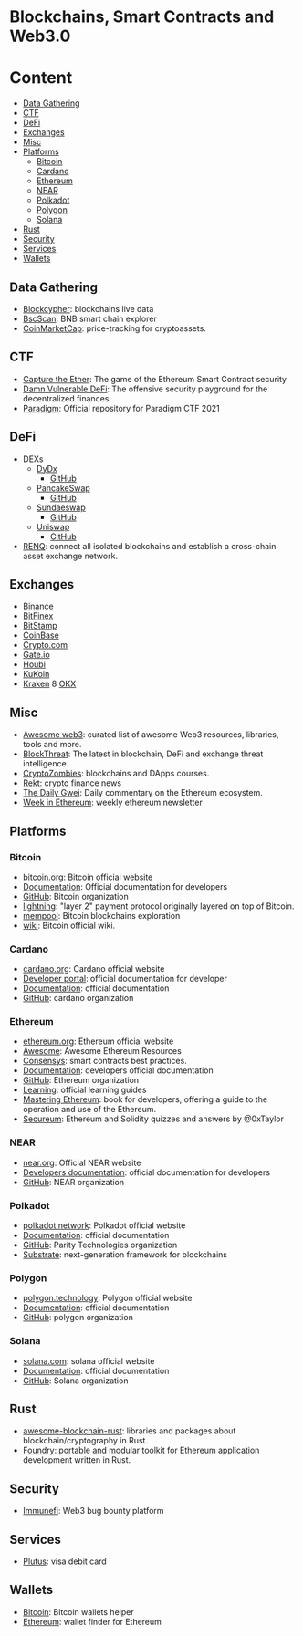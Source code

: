 # Blockchains, Smart Contracts and Web3.0

# Content

* [Data Gathering](#data-gathering)
* [CTF](#ctf)
* [DeFi](#defi)
* [Exchanges](#exchanges)
* [Misc](#misc)
* [Platforms](#platforms)
  * [Bitcoin](#bitcoin)
  * [Cardano](#cardano)
  * [Ethereum](#ethereum)
  * [NEAR](#near)
  * [Polkadot](#polkadot)
  * [Polygon](#polygon)
  * [Solana](#solana)
* [Rust](#rust)
* [Security](#security)
* [Services](#services)
* [Wallets](#wallets)

## Data Gathering

* [Blockcypher][21]: blockchains live data
* [BscScan][45]: BNB smart chain explorer
* [CoinMarketCap][1]: price-tracking for cryptoassets.

## CTF

* [Capture the Ether][50]: The game of the Ethereum Smart Contract security
* [Damn Vulnerable DeFi][51]: The offensive security playground for the
  decentralized finances.
* [Paradigm][52]: Official repository for Paradigm CTF 2021

## DeFi

* DEXs
  * [DyDx][64]
    * [GitHub][65]
  * [PancakeSwap][61]
    * [GitHub][62]
  * [Sundaeswap][66]
    * [GitHub][67]
  * [Uniswap][59]
    * [GitHub][60]
* [RENQ][63]:  connect all isolated blockchains and establish a cross-chain
  asset exchange network.

## Exchanges

* [Binance][9]
* [BitFinex][13]
* [BitStamp][15]
* [CoinBase][10]
* [Crypto.com][11]
* [Gate.io][16]
* [Houbi][17]
* [KuKoin][12]
* [Kraken][8]
8 [OKX][14]

## Misc

* [Awesome web3][30]: curated list of awesome Web3 resources, libraries, tools
  and more.
* [BlockThreat][55]: The latest in blockchain, DeFi and exchange threat
  intelligence.
* [CryptoZombies][47]: blockchains and DApps courses.
* [Rekt][54]: crypto finance news
* [The Daily Gwei][57]: Daily commentary on the Ethereum ecosystem.
* [Week in Ethereum][56]: weekly ethereum newsletter

## Platforms

### Bitcoin

* [bitcoin.org][0]: Bitcoin official website
* [Documentation][24]: Official documentation for developers
* [GitHub][23]: Bitcoin organization
* [lightning][7]:  "layer 2" payment protocol originally layered on top of
  Bitcoin.
* [mempool][22]: Bitcoin blockchains exploration
* [wiki][19]: Bitcoin official wiki.

### Cardano

* [cardano.org][2]: Cardano official website
* [Developer portal][32]: official documentation for developer
* [Documentation][31]: official documentation
* [GitHub][33]: cardano organization

### Ethereum

* [ethereum.org][3]: Ethereum official website
* [Awesome][29]: Awesome Ethereum Resources
* [Consensys][48]: smart contracts best practices.
* [Documentation][26]: developers official documentation
* [GitHub][28]: Ethereum organization
* [Learning][27]: official learning guides
* [Mastering Ethereum][46]: book for developers, offering a guide to the
  operation and use of the Ethereum.
* [Secureum][49]: Ethereum and Solidity quizzes and answers by @0xTaylor

### NEAR

* [near.org][36]: Official NEAR website
* [Developers documentation][38]: official documentation for developers
* [GitHub][37]: NEAR organization

### Polkadot

* [polkadot.network][4]: Polkadot official website
* [Documentation][39]: official documentation
* [GitHub][40]: Parity Technologies organization
* [Substrate][58]: next-generation framework for blockchains

### Polygon

* [polygon.technology][5]: Polygon official website
* [Documentation][41]: official documentation
* [GitHub][42]: polygon organization

### Solana

* [solana.com][6]: solana official website
* [Documentation][43]: official documentation
* [GitHub][44]: Solana organization

## Rust

* [awesome-blockchain-rust][35]: libraries and packages about
  blockchain/cryptography in Rust.
* [Foundry][34]: portable and modular toolkit for Ethereum application
  development written in Rust.

## Security

* [Immunefi][53]: Web3 bug bounty platform

## Services

* [Plutus][18]: visa debit card

## Wallets

* [Bitcoin][20]: Bitcoin wallets helper
* [Ethereum][25]: wallet finder for Ethereum

[0]: https://bitcoin.org/en/
[1]: https://coinmarketcap.com
[2]: https://cardano.org
[3]: https://ethereum.org/en/
[4]: https://polkadot.network
[5]: https://polygon.technology
[6]: https://solana.com
[7]: https://lightning.network
[8]: https://www.kraken.com
[9]: https://www.binance.com/en
[10]: https://www.coinbase.com
[11]: https://crypto.com/eea
[12]: https://www.kucoin.com
[13]: https://www.bitfinex.com
[14]: https://www.okx.com
[15]: https://www.bitstamp.net
[16]: https://www.gate.io
[17]: https://www.huobi.com/en-us/
[18]: https://plutus.it
[19]: https://en.bitcoin.it/wiki/Main_Page
[20]: https://bitcoin.org/en/choose-your-wallet?step=5
[21]: https://live.blockcypher.com
[22]: https://mempool.space
[23]: https://github.com/bitcoin
[24]: https://developer.bitcoin.org
[25]: https://ethereum.org/en/wallets/find-wallet/
[26]: https://ethereum.org/en/developers/
[27]: https://ethereum.org/en/learn/
[28]: https://github.com/ethereum
[29]: https://github.com/bekatom/awesome-ethereum
[30]: https://github.com/ahmet/awesome-web3
[31]: https://docs.cardano.org
[32]: https://developers.cardano.org
[33]: https://github.com/cardano-foundation
[34]: https://github.com/foundry-rs/foundry
[35]: https://github.com/rust-in-blockchain/awesome-blockchain-rust
[36]: https://near.org
[37]: https://github.com/near
[38]: https://near.org/developers/
[39]: https://polkadot.network/development/docs/
[40]: https://github.com/paritytech
[41]: https://wiki.polygon.technology
[42]: https://github.com/maticnetwork/
[43]: https://docs.solana.com
[44]: https://github.com/solana-labs
[45]: https://bscscan.com
[46]: https://github.com/ethereumbook/ethereumbook
[47]: https://cryptozombies.io
[48]: https://consensys.github.io/smart-contract-best-practices/
[49]: https://github.com/x676f64/secureum-mind_map
[50]: https://capturetheether.com
[51]: https://www.damnvulnerabledefi.xyz
[52]: https://github.com/paradigmxyz/paradigm-ctf-2021
[53]: https://immunefi.com
[54]: https://rekt.news
[55]: https://newsletter.blockthreat.io
[56]: https://weekinethereumnews.com
[57]: https://thedailygwei.substack.com
[58]: https://substrate.io
[59]: https://uniswap.org
[60]: https://github.com/Uniswap
[61]: https://pancakeswap.finance
[62]: https://github.com/pancakeswap
[63]: https://renq.io
[64]: https://dydx.exchange
[65]: https://github.com/dydxprotocol/
[66]: https://sundaeswap.finance
[67]: https://github.com/SundaeSwap-finance
